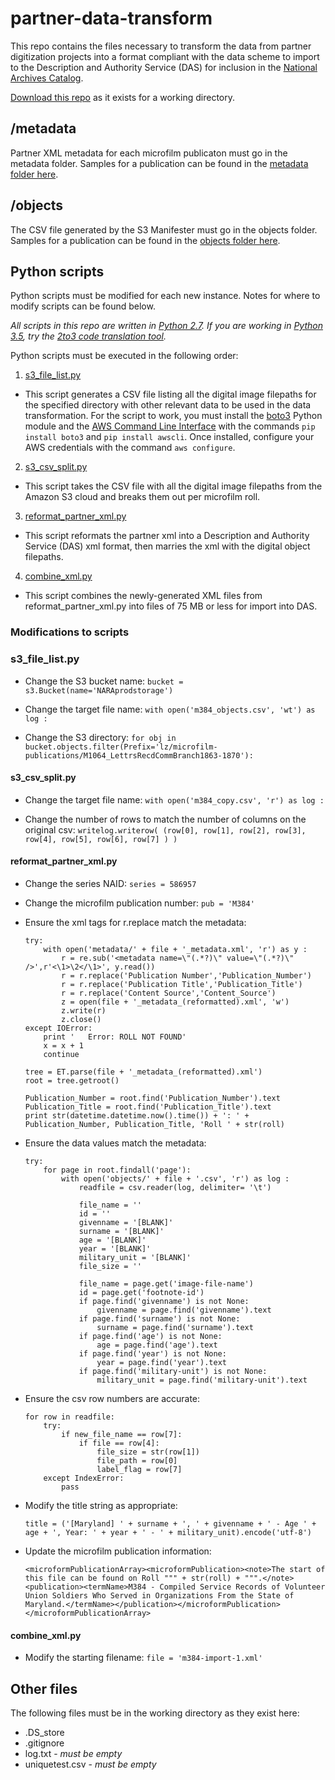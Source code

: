 # partner-data-transform
This repo contains the files necessary to transform the data from partner digitization projects into a format compliant with the data scheme to import to the Description and Authority Service (DAS) for inclusion in the [National Archives Catalog](https://catalog.archives.gov).

[Download this repo](https://github.com/usnationalarchives/partner-data-transform/archive/master.zip) as it exists for a working directory.

## /metadata
Partner XML metadata for each microfilm publicaton must go in the metadata folder. Samples for a publication can be found in the [metadata folder here](https://github.com/usnationalarchives/partner-data-transform/tree/master/metadata).

## /objects
The CSV file generated by the S3 Manifester must go in the objects folder. Samples for a publication can be found in the [objects folder here](https://github.com/usnationalarchives/partner-data-transform/tree/master/objects).

## Python scripts
Python scripts must be modified for each new instance. Notes for where to modify scripts can be found below.

*All scripts in this repo are written in [Python 2.7](https://www.python.org/download/releases/2.7/). If you are working in [Python 3.5](https://www.python.org/downloads/release/python-352/), try the [2to3 code translation tool](https://docs.python.org/3.5/library/2to3.html).*

Python scripts must be executed in the following order:

1. [s3_file_list.py](https://github.com/usnationalarchives/partner-data-transform/blob/master/s3_file_list.py)
  * This script generates a CSV file listing all the digital image filepaths for the specified directory with other relevant data to be used in the data transformation. For the script to work, you must install the [boto3](https://boto3.readthedocs.io/en/latest/) Python module and the [AWS Command Line Interface](https://aws.amazon.com/cli/) with the commands `pip install boto3` and `pip install awscli`. Once installed, configure your AWS credentials with the command `aws configure`.
2. [s3_csv_split.py](https://github.com/usnationalarchives/partner-data-transform/blob/master/s3_csv_split.py)
  * This script takes the CSV file with all the digital image filepaths from the Amazon S3 cloud and breaks them out per microfilm roll.
3. [reformat_partner_xml.py](https://github.com/usnationalarchives/partner-data-transform/blob/master/reformat_partner_xml.py)
  * This script reformats the partner xml into a Description and Authority Service (DAS) xml format, then marries the xml with the digital object filepaths.
4. [combine_xml.py](https://github.com/usnationalarchives/partner-data-transform/blob/master/combine_xml.py)
  * This script combines the newly-generated XML files from reformat_partner_xml.py into files of 75 MB or less for import into DAS.
  
### Modifications to scripts

### s3_file_list.py
* Change the S3 bucket name:
	`bucket = s3.Bucket(name='NARAprodstorage')`

* Change the target file name:
	`with open('m384_objects.csv', 'wt') as log :`

* Change the S3 directory:
	`for obj in bucket.objects.filter(Prefix='lz/microfilm-publications/M1064_LettrsRecdCommBranch1863-1870'):`

#### s3_csv_split.py
* Change the target file name:
	`with open('m384_copy.csv', 'r') as log :`

* Change the number of rows to match the number of columns on the original csv:
	`writelog.writerow( (row[0], row[1], row[2], row[3], row[4], row[5], row[6], row[7] ) )`
	
#### reformat_partner_xml.py
* Change the series NAID:
	`series = 586957`

* Change the microfilm publication number:
	`pub = 'M384'`

* Ensure the xml tags for r.replace match the metadata:
	```
	try:
		with open('metadata/' + file + '_metadata.xml', 'r') as y :
			r = re.sub('<metadata name=\"(.*?)\" value=\"(.*?)\" />',r'<\1>\2</\1>', y.read())
			r = r.replace('Publication Number','Publication_Number')
			r = r.replace('Publication Title','Publication_Title')
			r = r.replace('Content Source','Content_Source')
			z = open(file + '_metadata_(reformatted).xml', 'w')
			z.write(r)
			z.close()
	except IOError:
		print '   Error: ROLL NOT FOUND'
		x = x + 1
		continue

	tree = ET.parse(file + '_metadata_(reformatted).xml')
	root = tree.getroot()

	Publication_Number = root.find('Publication_Number').text
	Publication_Title = root.find('Publication_Title').text
	print str(datetime.datetime.now().time()) + ': ' + Publication_Number, Publication_Title, 'Roll ' + str(roll)
	```

* Ensure the data values match the metadata:
	```
	try:
		for page in root.findall('page'):
			with open('objects/' + file + '.csv', 'r') as log :
				readfile = csv.reader(log, delimiter= '\t')

				file_name = ''
				id = ''
				givenname = '[BLANK]'
				surname = '[BLANK]'
				age = '[BLANK]'
				year = '[BLANK]'
				military_unit = '[BLANK]'
				file_size = ''

				file_name = page.get('image-file-name')
				id = page.get('footnote-id')
				if page.find('givenname') is not None:
					givenname = page.find('givenname').text
				if page.find('surname') is not None:
					surname = page.find('surname').text
				if page.find('age') is not None:
					age = page.find('age').text
				if page.find('year') is not None:
					year = page.find('year').text
				if page.find('military-unit') is not None:
					military_unit = page.find('military-unit').text
	```

* Ensure the csv row numbers are accurate:
	```
	for row in readfile:
		try:
			if new_file_name == row[7]:
				if file == row[4]:
					file_size = str(row[1])
					file_path = row[0]
					label_flag = row[7]
		except IndexError:
			pass
	```

* Modify the title string as appropriate:
	
	`title = ('[Maryland] ' + surname + ', ' + givenname + ' - Age ' + age + ', Year: ' + year + ' - ' + military_unit).encode('utf-8')`
	
* Update the microfilm publication information:
	
	`<microformPublicationArray><microformPublication><note>The start of this file can be found on Roll """ + str(roll) + """.</note><publication><termName>M384 - Compiled Service Records of Volunteer Union Soldiers Who Served in Organizations From the State of Maryland.</termName></publication></microformPublication></microformPublicationArray>`
	
#### combine_xml.py
* Modify the starting filename:
	`file = 'm384-import-1.xml'`

## Other files
The following files must be in the working directory as they exist here:
* .DS_store
* .gitignore
* log.txt - *must be empty*
* uniquetest.csv - *must be empty*

